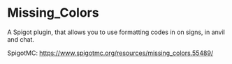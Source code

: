 # Missing_Colors
 A Spigot plugin, that allows you to use formatting codes in on signs, in anvil and chat.
 
SpigotMC: https://www.spigotmc.org/resources/missing_colors.55489/
